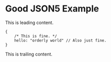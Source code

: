 # Good JSON5 Example

This is leading content.

```json5
{
    /* This is fine. */
    hello: "orderly world" // Also just fine.
}
```

This is trailing content.
